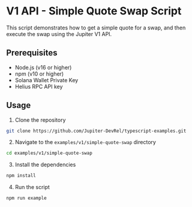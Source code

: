 # V1 API - Simple Quote Swap Script

This script demonstrates how to get a simple quote for a swap, and then execute the swap using the Jupiter V1 API.

## Prerequisites

- Node.js (v16 or higher)
- npm (v10 or higher)
- Solana Wallet Private Key
- Helius RPC API key

## Usage

1. Clone the repository

```bash
git clone https://github.com/Jupiter-DevRel/typescript-examples.git
```

2. Navigate to the `examples/v1/simple-quote-swap` directory

```bash
cd examples/v1/simple-quote-swap
```

3. Install the dependencies

```bash
npm install
```

4. Run the script

```bash
npm run example
```
